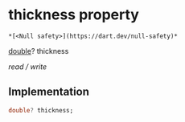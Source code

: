 


# thickness property




    *[<Null safety>](https://dart.dev/null-safety)*


[double](https://api.flutter.dev/flutter/dart-core/double-class.html)? thickness
  
_read / write_






## Implementation

```dart
double? thickness;


```







